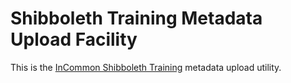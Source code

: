 # Shibboleth Training Metadata Upload Facility

This is the [InCommon Shibboleth Training](https://incommon.org/shibtraining/) metadata upload utility. 
